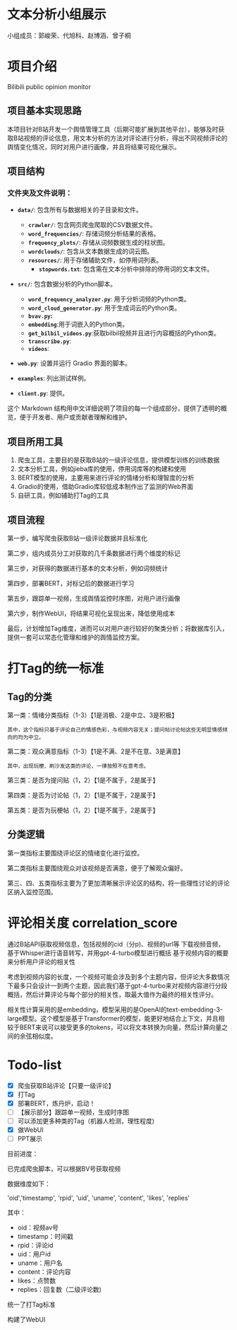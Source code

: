 # 文本分析小组展示

小组成员：郭峻荣、代旭科、赵博涵、曾子桐

# 项目介绍

Bilibili public opinion monitor

## 项目基本实现思路

本项目针对B站开发一个舆情管理工具（后期可能扩展到其他平台），能够及时获取B站视频的评论信息，用文本分析的方法对评论进行分析，得出不同视频评论的舆情变化情况，同时对用户进行画像，并且将结果可视化展示。

## 项目结构

### 文件夹及文件说明：

- **`data/`**: 包含所有与数据相关的子目录和文件。

  - **`crawler/`**: 包含网页爬虫爬取的CSV数据文件。
  - **`word_frequencies/`**: 存储词频分析结果的表格。
  - **`frequency_plots/`**: 存储从词频数据生成的柱状图。
  - **`wordclouds/`**: 包含从文本数据生成的词云图。
  - **`resources/`**: 用于存储辅助文件，如停用词列表。
    - **`stopwords.txt`**: 包含需在文本分析中排除的停用词的文本文件。
- **`src/`**: 包含数据分析的Python脚本。

  - **`word_frequency_analyzer.py`**: 用于分析词频的Python类。
  - **`word_cloud_generator.py`**: 用于生成词云的Python类。
  - **`bvav.py`:**
  - **`embedding`**:用于词嵌入的Python类。
  - **`get_bilbil_videos.py`**:获取bilbil视频并且进行内容概括的Python类。
  - **`transcribe.py`**:
  - **`videos`**:
- **`web.py`**: 设置并运行 Gradio 界面的脚本。
- **`examples`**: 列出测试样例。
- **`client.py`**: 提供。

这个 Markdown 结构用中文详细说明了项目的每一个组成部分，提供了透明的概览，便于开发者、用户或贡献者理解和维护。

## 项目所用工具

1. 爬虫工具，主要目的是获取B站的一级评论信息，提供模型训练的训练数据
2. 文本分析工具，例如jieba库的使用，停用词库等的构建和使用
3. BERT模型的使用，主要用来进行评论的情绪分析和理智度的分析
4. Gradio的使用，借助Gradio库较低成本制作出了监测的Web界面
5. 自研工具，例如辅助打Tag的工具

## 项目流程

第一步，编写爬虫获取B站一级评论数据并且标准化

第二步，组内成员分工对获取的几千条数据进行两个维度的标记

第三步，对获得的数据进行基本的文本分析，例如词频统计

第四步，部署BERT，对标记后的数据进行学习

第五步，跟踪单一视频，生成舆情监控时序图，对用户进行画像

第六步，制作WebUI，将结果可视化呈现出来，降低使用成本

最后，计划增加Tag维度，进而可以对用户进行较好的聚类分析；将数据库引入，提供一套可以常态化管理和维护的舆情监控方案。

# 打Tag的统一标准

## Tag的分类

第一类：情绪分类指标（1-3）【1是消极、2是中立、3是积极】

    其中，这个指标只基于评论自己的情感色彩，与视频内容无关；提问帖讨论帖这些无明显情感倾向的均为中立。

第二类：观众满意指标（1-3）【1是不满、2是不在意、3是满意】

    其中，出现玩梗、刷沙发这类的评论，一律按照不在意考虑。

第三类：是否为提问贴（1，2）【1是不属于，2是属于】

第四类：是否为讨论帖（1，2）【1是不属于，2是属于】

第五类：是否为玩梗帖（1，2）【1是不属于，2是属于】

## 分类逻辑

第一类指标主要围绕评论区的情绪变化进行监控。

第二类指标主要围绕观众对该视频是否满意，便于了解观众偏好。

第三、四、五类指标主要为了更加清晰展示评论区的结构，将一些理性讨论的评论区纳入监控范围。


# 评论相关度 correlation_score


通过B站API获取视频信息，包括视频的cid（分p)、视频的url等
下载视频音频，基于Whisper进行语音转写，并用gpt-4-turbo模型进行概括
基于视频内容的概要来分析用户评论的相关性

考虑到视频内容的长度，一个视频可能会涉及到多个主题内容，但评论大多数情况下最多只会设计一到两个主题，因此我们基于gpt-4-turbo来对视频内容进行分段概括，然后计算评论与每个部分的相关性，取最大值作为最终的相关性评分。

相关性计算采用的是embedding，模型采用的是OpenAI的text-embedding-3-large模型。这个模型是基于Transformer的模型，能更好地结合上下文，并且相较于BERT来说可以接受更多的tokens，可以将文本转换为向量，然后计算向量之间的余弦相似度。


# Todo-list

- [X] 爬虫获取B站评论【只要一级评论】
- [X] 打Tag
- [X] 部署BERT，炼丹炉，启动！
- [ ] 【展示部分】跟踪单一视频，生成时序图
- [ ] 可以添加更多种类的Tag（机器人检测，理性程度)
- [X] 做WebUI
- [ ] PPT展示

目前进度：

已完成爬虫脚本，可以根据BV号获取视频

数据维度如下：

'oid','timestamp', 'rpid', 'uid', 'uname', 'content', 'likes', 'replies'

其中：

- oid：视频av号
- timestamp：时间戳
- rpid：评论id
- uid：用户id
- uname：用户名
- content：评论内容
- likes：点赞数
- replies：回复数（二级评论数)

统一了打Tag标准

构建了WebUI
